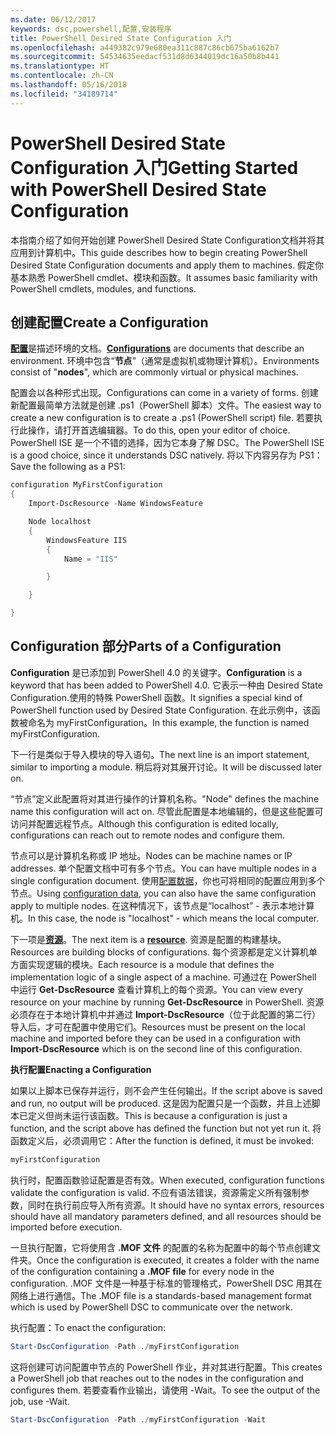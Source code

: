 ```yaml
---
ms.date: 06/12/2017
keywords: dsc,powershell,配置,安装程序
title: PowerShell Desired State Configuration 入门
ms.openlocfilehash: a449382c979e680ea311c887c86cb675ba6162b7
ms.sourcegitcommit: 54534635eedacf531d8d6344019dc16a50b8b441
ms.translationtype: HT
ms.contentlocale: zh-CN
ms.lasthandoff: 05/16/2018
ms.locfileid: "34189714"
---
```

# <a name="getting-started-with-powershell-desired-state-configuration"></a><span data-ttu-id="4096a-103">PowerShell Desired State Configuration 入门</span><span class="sxs-lookup"><span data-stu-id="4096a-103">Getting Started with PowerShell Desired State Configuration</span></span> #

<span data-ttu-id="4096a-104">本指南介绍了如何开始创建 PowerShell Desired State Configuration文档并将其应用到计算机中。</span><span class="sxs-lookup"><span data-stu-id="4096a-104">This guide describes how to begin creating PowerShell Desired State Configuration documents and apply them to machines.</span></span> <span data-ttu-id="4096a-105">假定你基本熟悉 PowerShell cmdlet、模块和函数。</span><span class="sxs-lookup"><span data-stu-id="4096a-105">It assumes basic familiarity with PowerShell cmdlets, modules, and functions.</span></span>


## <a name="create-a-configuration"></a><span data-ttu-id="4096a-106">创建配置</span><span class="sxs-lookup"><span data-stu-id="4096a-106">Create a Configuration</span></span> ##

<span data-ttu-id="4096a-107">[**配置**](https://msdn.microsoft.com/powershell/dsc/configurations)是描述环境的文档。</span><span class="sxs-lookup"><span data-stu-id="4096a-107">[**Configurations**](https://msdn.microsoft.com/powershell/dsc/configurations) are documents that describe an environment.</span></span> <span data-ttu-id="4096a-108">环境中包含“**节点**”（通常是虚拟机或物理计算机）。</span><span class="sxs-lookup"><span data-stu-id="4096a-108">Environments consist of "**nodes**", which are commonly virtual or physical machines.</span></span>

<span data-ttu-id="4096a-109">配置会以各种形式出现。</span><span class="sxs-lookup"><span data-stu-id="4096a-109">Configurations can come in a variety of forms.</span></span> <span data-ttu-id="4096a-110">创建新配置最简单方法就是创建 .ps1（PowerShell 脚本）文件。</span><span class="sxs-lookup"><span data-stu-id="4096a-110">The easiest way to create a new configuration is to create a .ps1 (PowerShell script) file.</span></span> <span data-ttu-id="4096a-111">若要执行此操作，请打开首选编辑器。</span><span class="sxs-lookup"><span data-stu-id="4096a-111">To do this, open your editor of choice.</span></span> <span data-ttu-id="4096a-112">PowerShell ISE 是一个不错的选择，因为它本身了解 DSC。</span><span class="sxs-lookup"><span data-stu-id="4096a-112">The PowerShell ISE is a good choice, since it understands DSC natively.</span></span> <span data-ttu-id="4096a-113">将以下内容另存为 PS1：</span><span class="sxs-lookup"><span data-stu-id="4096a-113">Save the following as a PS1:</span></span>

```powershell
configuration MyFirstConfiguration
{
    Import-DscResource -Name WindowsFeature

    Node localhost
    {
        WindowsFeature IIS
        {
            Name = "IIS"

        }

    }

}
```
## <a name="parts-of-a-configuration"></a><span data-ttu-id="4096a-114">Configuration 部分</span><span class="sxs-lookup"><span data-stu-id="4096a-114">Parts of a Configuration</span></span> ##
<span data-ttu-id="4096a-115">**Configuration** 是已添加到 PowerShell 4.0 的关键字。</span><span class="sxs-lookup"><span data-stu-id="4096a-115">**Configuration** is a keyword that has been added to PowerShell 4.0.</span></span> <span data-ttu-id="4096a-116">它表示一种由 Desired State Configuration.使用的特殊 PowerShell 函数。</span><span class="sxs-lookup"><span data-stu-id="4096a-116">It signifies a special kind of PowerShell function used by Desired State Configuration.</span></span> <span data-ttu-id="4096a-117">在此示例中，该函数被命名为 myFirstConfiguration。</span><span class="sxs-lookup"><span data-stu-id="4096a-117">In this example, the function is named myFirstConfiguration.</span></span>

<span data-ttu-id="4096a-118">下一行是类似于导入模块的导入语句。</span><span class="sxs-lookup"><span data-stu-id="4096a-118">The next line is an import statement, similar to importing a module.</span></span> <span data-ttu-id="4096a-119">稍后将对其展开讨论。</span><span class="sxs-lookup"><span data-stu-id="4096a-119">It will be discussed later on.</span></span>

<span data-ttu-id="4096a-120">“节点”定义此配置将对其进行操作的计算机名称。</span><span class="sxs-lookup"><span data-stu-id="4096a-120">"Node" defines the machine name this configuration will act on.</span></span> <span data-ttu-id="4096a-121">尽管此配置是本地编辑的，但是这些配置可访问并配置远程节点。</span><span class="sxs-lookup"><span data-stu-id="4096a-121">Although this configuration is edited locally, configurations can reach out to remote nodes and configure them.</span></span>

<span data-ttu-id="4096a-122">节点可以是计算机名称或 IP 地址。</span><span class="sxs-lookup"><span data-stu-id="4096a-122">Nodes can be machine names or IP addresses.</span></span> <span data-ttu-id="4096a-123">单个配置文档中可有多个节点。</span><span class="sxs-lookup"><span data-stu-id="4096a-123">You can have multiple nodes in a single configuration document.</span></span> <span data-ttu-id="4096a-124">使用[配置数据](https://msdn.microsoft.com/powershell/dsc/configdata)，你也可将相同的配置应用到多个节点。</span><span class="sxs-lookup"><span data-stu-id="4096a-124">Using [configuration data](https://msdn.microsoft.com/powershell/dsc/configdata), you can also have the same configuration apply to multiple nodes.</span></span> <span data-ttu-id="4096a-125">在这种情况下，该节点是“localhost” - 表示本地计算机。</span><span class="sxs-lookup"><span data-stu-id="4096a-125">In this case, the node is "localhost" - which means the local computer.</span></span>

<span data-ttu-id="4096a-126">下一项是[**资源**](https://msdn.microsoft.com/powershell/dsc/resources)。</span><span class="sxs-lookup"><span data-stu-id="4096a-126">The next item is a [**resource**](https://msdn.microsoft.com/powershell/dsc/resources).</span></span> <span data-ttu-id="4096a-127">资源是配置的构建基块。</span><span class="sxs-lookup"><span data-stu-id="4096a-127">Resources are building blocks of configurations.</span></span> <span data-ttu-id="4096a-128">每个资源都是定义计算机单方面实现逻辑的模块。</span><span class="sxs-lookup"><span data-stu-id="4096a-128">Each resource is a module that defines the implementation logic of a single aspect of a machine.</span></span> <span data-ttu-id="4096a-129">可通过在 PowerShell 中运行 **Get-DscResource** 查看计算机上的每个资源。</span><span class="sxs-lookup"><span data-stu-id="4096a-129">You can view every resource on your machine by running **Get-DscResource** in PowerShell.</span></span> <span data-ttu-id="4096a-130">资源必须存在于本地计算机中并通过 **Import-DscResource**（位于此配置的第二行）导入后，才可在配置中使用它们。</span><span class="sxs-lookup"><span data-stu-id="4096a-130">Resources must be present on the local machine and imported before they can be used in a configuration with **Import-DscResource** which is on the second line of this configuration.</span></span>

<span data-ttu-id="4096a-131">**执行配置**</span><span class="sxs-lookup"><span data-stu-id="4096a-131">**Enacting a Configuration**</span></span>

<span data-ttu-id="4096a-132">如果以上脚本已保存并运行，则不会产生任何输出。</span><span class="sxs-lookup"><span data-stu-id="4096a-132">If the script above is saved and run, no output will be produced.</span></span> <span data-ttu-id="4096a-133">这是因为配置只是一个函数，并且上述脚本已定义但尚未运行该函数。</span><span class="sxs-lookup"><span data-stu-id="4096a-133">This is because a configuration is just a function, and the script above has defined the function but not yet run it.</span></span> <span data-ttu-id="4096a-134">将函数定义后，必须调用它：</span><span class="sxs-lookup"><span data-stu-id="4096a-134">After the function is defined, it must be invoked:</span></span>
```powershell
myFirstConfiguration
```

<span data-ttu-id="4096a-135">执行时，配置函数验证配置是否有效。</span><span class="sxs-lookup"><span data-stu-id="4096a-135">When executed, configuration functions validate the configuration is valid.</span></span> <span data-ttu-id="4096a-136">不应有语法错误，资源需定义所有强制参数，同时在执行前应导入所有资源。</span><span class="sxs-lookup"><span data-stu-id="4096a-136">It should have no syntax errors, resources should have all mandatory parameters defined, and all resources should be imported before execution.</span></span>

<span data-ttu-id="4096a-137">一旦执行配置，它将使用含 **.MOF 文件** 的配置的名称为配置中的每个节点创建文件夹。</span><span class="sxs-lookup"><span data-stu-id="4096a-137">Once the configuration is executed, it creates a folder with the name of the configuration containing a **.MOF file** for every node in the configuration.</span></span> <span data-ttu-id="4096a-138">.MOF 文件是一种基于标准的管理格式，PowerShell DSC 用其在网络上进行通信。</span><span class="sxs-lookup"><span data-stu-id="4096a-138">The .MOF file is a standards-based management format which is used by PowerShell DSC to communicate over the network.</span></span>

<span data-ttu-id="4096a-139">执行配置：</span><span class="sxs-lookup"><span data-stu-id="4096a-139">To enact the configuration:</span></span>
```powershell
Start-DscConfiguration -Path ./myFirstConfiguration
```
<span data-ttu-id="4096a-140">这将创建可访问配置中节点的 PowerShell 作业，并对其进行配置。</span><span class="sxs-lookup"><span data-stu-id="4096a-140">This creates a PowerShell job that reaches out to the nodes in the configuration and configures them.</span></span> <span data-ttu-id="4096a-141">若要查看作业输出，请使用 -Wait。</span><span class="sxs-lookup"><span data-stu-id="4096a-141">To see the output of the job, use -Wait.</span></span>
```powershell
Start-DscConfiguration -Path ./myFirstConfiguration -Wait
```